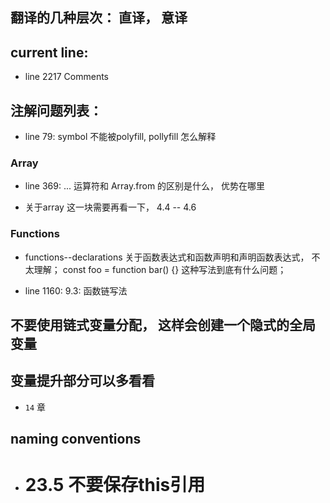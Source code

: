 ## 翻译的几种层次： 直译， 意译

## current line:

- line 2217 Comments

## 注解问题列表：

- line 79: symbol 不能被polyfill, pollyfill 怎么解释

### Array

- line 369: ... 运算符和 Array.from 的区别是什么， 优势在哪里

- 关于array 这一块需要再看一下， 4.4 -- 4.6

### Functions

- functions--declarations 关于函数表达式和函数声明和声明函数表达式， 不太理解； const foo = function bar() {} 这种写法到底有什么问题；

- line 1160: 9.3: 函数链写法

## 不要使用链式变量分配， 这样会创建一个隐式的全局变量

## 变量提升部分可以多看看

- `14` 章

## naming conventions

- # 23.5 不要保存this引用
